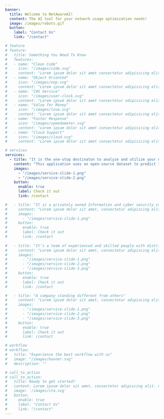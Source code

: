 ```yaml
---
banner:
  title: Welcome to NetAwareAI!
  content: The AI tool for your network usage optimization needs!
  image: /images/robots.gif
  button:
    label: "Contact Us"
    link: "/contact"

# feature
# feature: 
#   title: Something You Need To Know
#   features:
#   - name: "Clean Code"
#     icon: "/images/code.svg"
#     content: "Lorem ipsum dolor sit amet consectetur adipisicing elit quam nihil"
#   - name: "Object Oriented"
#     icon: "/images/oop.svg"
#     content: "Lorem ipsum dolor sit amet consectetur adipisicing elit quam nihil"
#   - name: "24h Service"
#     icon: "/images/user-clock.svg"
#     content: "Lorem ipsum dolor sit amet consectetur adipisicing elit quam nihil"
#   - name: "Value for Money"
#     icon: "/images/love.svg"
#     content: "Lorem ipsum dolor sit amet consectetur adipisicing elit quam nihil"
#   - name: "Faster Response"
#     icon: "/images/speedometer.svg"
#     content: "Lorem ipsum dolor sit amet consectetur adipisicing elit quam nihil"
#   - name: "Cloud Support"
#     icon: "/images/cloud.svg"
#     content: "Lorem ipsum dolor sit amet consectetur adipisicing elit quam nihil"

# services
services:
  - title: "It is the one-stop destinaton to analyze and utilize your network traffic data."
    content: "This application uses an open-source dataset to predict the overall energy consumption that stems from a collection of base station network traffic data. We also present a dashboard with load, energy, and base station statistics for the user to effectively make decisions about the energy consumption of their base station. The idea behind the application is to give insights to the user about improving their network energy consumptions using an AI model to predict the energy consumtpions over a period of time."
    images:
      - "/images/service-slide-1.png"
      - "/images/service-slide-2.png"
    button:
      enable: true
      label: Check it out
      link: /contact

#   - title: "It is a privately owned Information and cyber security company"
#     content: "Lorem ipsum dolor sit amet, consectetur adipiscing elit. Consequat tristique eget amet, tempus eu at consecttur. Leo facilisi nunc viverra tellus. Ac laoreet sit vel consquat. consectetur adipiscing elit. Consequat tristique eget amet, tempus eu at consecttur. Leo facilisi nunc viverra tellus. Ac laoreet sit vel consquat."
#     images: 
#       - "/images/service-slide-1.png"
#     button:
#       enable: true
#       label: Check it out
#       link: /contact
  
#   - title: "It’s a team of experienced and skilled people with distributions"
#     content: "Lorem ipsum dolor sit amet, consectetur adipiscing elit. Consequat tristique eget amet, tempus eu at consecttur. Leo facilisi nunc viverra tellus. Ac laoreet sit vel consquat. consectetur adipiscing elit. Consequat tristique eget amet, tempus eu at consecttur. Leo facilisi nunc viverra tellus. Ac laoreet sit vel consquat."
#     images:
#       - "/images/service-slide-1.png"
#       - "/images/service-slide-2.png"
#       - "/images/service-slide-3.png"
#     button:
#       enable: true
#       label: Check it out
#       link: /contact

#   - title: "A company standing different from others"
#     content: "Lorem ipsum dolor sit amet, consectetur adipiscing elit. Consequat tristique eget amet, tempus eu at consecttur. Leo facilisi nunc viverra tellus. Ac laoreet sit vel consquat. consectetur adipiscing elit. Consequat tristique eget amet, tempus eu at consecttur. Leo facilisi nunc viverra tellus. Ac laoreet sit vel consquat."
#     images:
#       - "/images/service-slide-1.png"
#       - "/images/service-slide-2.png"
#       - "/images/service-slide-3.png"
#     button:
#       enable: true
#       label: Check it out
#       link: /contact

# workflow
# workflow: 
#   title: "Experience the best workflow with us"
#   image: "/images/banner.svg"
#   description: ""

# call_to_action
# call_to_action:
#   title: Ready to get started?
#   content: Lorem ipsum dolor sit amet, consectetur adipiscing elit. Consequat tristique eget amet, tempus eu at consecttur.
#   image: '/images/cta.svg'
#   button:
#     enable: true
#     label: "Contact Us"
#     link: "/contact"
---
```

